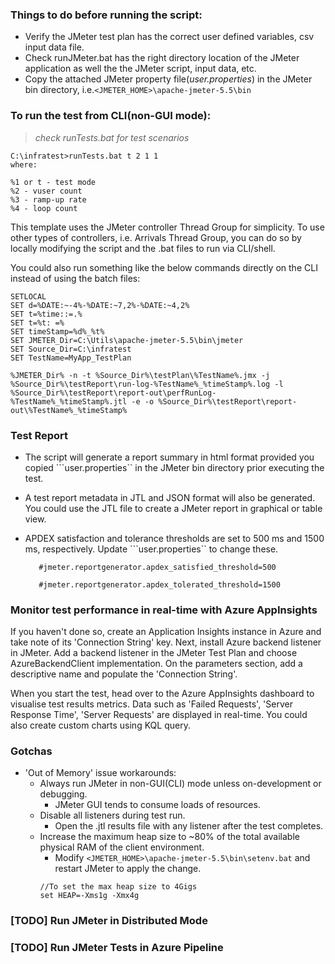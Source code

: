 ### Things to do before running the script:
- Verify the JMeter test plan has the correct user defined variables, csv input data file.
- Check runJMeter.bat has the right directory location of the JMeter application as well the the JMeter script, input data, etc.
- Copy the attached JMeter property file(*user.properties*) in the JMeter bin directory, i.e.```<JMETER_HOME>\apache-jmeter-5.5\bin```


### To run the test from CLI(non-GUI mode):
>*check runTests.bat for test scenarios*
```
C:\infratest>runTests.bat t 2 1 1
where:  

%1 or t - test mode
%2 - vuser count
%3 - ramp-up rate
%4 - loop count
```

This template uses the JMeter controller Thread Group for simplicity. To use other types of controllers, i.e. Arrivals Thread Group, you can do so by locally modifying the script and the .bat files to run via CLI/shell.

You could also run something like the below commands directly on the CLI instead of using the batch files:
```
SETLOCAL
SET d=%DATE:~-4%-%DATE:~7,2%-%DATE:~4,2%
SET t=%time::=.% 
SET t=%t: =%
SET timeStamp=%d%_%t%
SET JMETER_Dir=C:\Utils\apache-jmeter-5.5\bin\jmeter
SET Source_Dir=C:\infratest
SET TestName=MyApp_TestPlan

%JMETER_Dir% -n -t %Source_Dir%\testPlan\%TestName%.jmx -j %Source_Dir%\testReport\run-log-%TestName%_%timeStamp%.log -l %Source_Dir%\testReport\report-out\perfRunLog-%TestName%_%timeStamp%.jtl -e -o %Source_Dir%\testReport\report-out\%TestName%_%timeStamp%
```

### Test Report
- The script will generate a report summary in html format provided you copied ```user.properties`` in the JMeter bin directory prior executing the test.
  
- A test report metadata in JTL and JSON format will also be generated. You could use the JTL file to create a JMeter report in graphical or table view.
  
- APDEX satisfaction and tolerance thresholds are set to 500 ms and 1500 ms, respectively.
  Update ```user.properties`` to change these.
    ```
       #jmeter.reportgenerator.apdex_satisfied_threshold=500

       #jmeter.reportgenerator.apdex_tolerated_threshold=1500
    ```   

### Monitor test performance in real-time with Azure AppInsights
If you haven't done so, create an Application Insights instance in Azure and take note of its 'Connection String' key. Next, install Azure backend listener in JMeter. Add a backend listener in the JMeter Test Plan and choose AzureBackendClient implementation. On the parameters section, add a descriptive name and populate the 'Connection String'.

When you start the test, head over to the Azure AppInsights dashboard to visualise test results metrics. Data such as 'Failed Requests', 'Server Response Time', 'Server Requests' are displayed in real-time. You could also create custom charts using KQL query.


### Gotchas
- 'Out of Memory' issue workarounds:
  - Always run JMeter in non-GUI(CLI) mode unless on-development or debugging. 
    - JMeter GUI tends to consume loads of resources.
  - Disable all listeners during test run.
    - Open the .jtl results file with any listener after the test completes.
  - Increase the maximum heap size to ~80% of the total available physical RAM of the client environment.
    - Modify ```<JMETER_HOME>\apache-jmeter-5.5\bin\setenv.bat``` and restart JMeter to apply the change.
    ```
    //To set the max heap size to 4Gigs
    set HEAP=-Xms1g -Xmx4g
    ```


### [TODO] Run JMeter in Distributed Mode

### [TODO] Run JMeter Tests in Azure Pipeline
